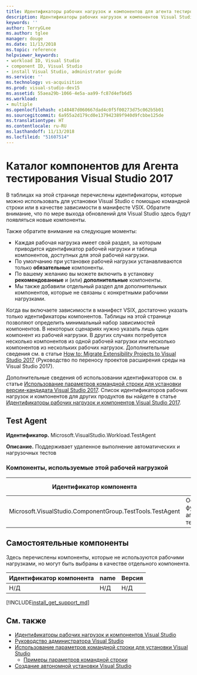 ```yaml
---
title: Идентификаторы рабочих нагрузок и компонентов для агента тестирования Visual Studio 2017
description: Идентификаторы рабочих нагрузок и компонентов Visual Studio можно использовать для удаленного выполнения автоматических и нагрузочных тестов.
keywords: ''
author: TerryGLee
ms.author: tglee
manager: douge
ms.date: 11/13/2018
ms.topic: reference
helpviewer_keywords:
- workload ID, Visual Studio
- component ID, Visual Studio
- install Visual Studio, administrator guide
ms.service: ''
ms.technology: vs-acquisition
ms.prod: visual-studio-dev15
ms.assetid: 55aea29b-1066-4e5a-aa99-fc87d4efb6d5
ms.workload:
- multiple
ms.openlocfilehash: e148487d060667dad4c0f5f00273d75c062b5b01
ms.sourcegitcommit: 6a955a2d179cd0e137942389f940d9fcbbe125de
ms.translationtype: HT
ms.contentlocale: ru-RU
ms.lasthandoff: 11/13/2018
ms.locfileid: "51607514"
---
```

# <a name="visual-studio-test-agent-2017-component-directory"></a>Каталог компонентов для Агента тестирования Visual Studio 2017

В таблицах на этой странице перечислены идентификаторы, которые можно использовать для установки Visual Studio с помощью командной строки или в качестве зависимости в манифесте VSIX. Обратите внимание, что по мере выхода обновлений для Visual Studio здесь будут появляться новые компоненты.

Также обратите внимание на следующие моменты:

* Каждая рабочая нагрузка имеет свой раздел, за которым приводится идентификатор рабочей нагрузки и таблица компонентов, доступных для этой рабочей нагрузки.
* По умолчанию при установке рабочей нагрузки устанавливаются только **обязательные** компоненты.
* По вашему желанию вы можете включить в установку **рекомендованные** и (или) **дополнительные** компоненты.
* Мы также добавили отдельный раздел для дополнительных компонентов, которые не связаны с конкретными рабочими нагрузками.

Когда вы включаете зависимости в манифест VSIX, достаточно указать только идентификаторы компонентов. Таблицы на этой странице позволяют определить минимальный набор зависимостей компонентов. В некоторых сценариях нужно указать лишь один компонент из рабочей нагрузки. В других случаях потребуется несколько компонентов из одной рабочей нагрузки или несколько компонентов из нескольких рабочих нагрузок. Дополнительные сведения см. в статье [How to: Migrate Extensibility Projects to Visual Studio 2017](../extensibility/how-to-migrate-extensibility-projects-to-visual-studio-2017.md) (Руководство по переносу проектов расширения среды на Visual Studio 2017).

Дополнительные сведения об использовании идентификаторов см. в статье [Использование параметров командной строки для установки версии-кандидата Visual Studio 2017](use-command-line-parameters-to-install-visual-studio.md). Список идентификаторов рабочих нагрузок и компонентов для других продуктов вы найдете в статье [Идентификаторы рабочих нагрузок и компонентов Visual Studio 2017](workload-and-component-ids.md).

## <a name="test-agent"></a>Test Agent

**Идентификатор.** Microsoft.VisualStudio.Workload.TestAgent

**Описание.** Поддерживает удаленное выполнение автоматических и нагрузочных тестов

### <a name="components-included-by-this-workload"></a>Компоненты, используемые этой рабочей нагрузкой

Идентификатор компонента | name | Версия | Тип зависимости
--- | --- | --- | ---
Microsoft.VisualStudio.ComponentGroup.TestTools.TestAgent | Основные функции агента тестирования | 15.0.27019.1 | Обязательно

## <a name="unaffiliated-components"></a>Самостоятельные компоненты

Здесь перечислены компоненты, которые не используются рабочими нагрузками, но могут быть выбраны в качестве отдельного компонента.

Идентификатор компонента | name | Версия
--- | --- | ---
Н/Д | Н/Д | Н/Д

[!INCLUDE[install_get_support_md](includes/install_get_support_md.md)]

## <a name="see-also"></a>См. также

* [Идентификаторы рабочих нагрузок и компонентов Visual Studio](workload-and-component-ids.md)
* [Руководство администратора Visual Studio](visual-studio-administrator-guide.md)
* [Использование параметров командной строки для установки Visual Studio](use-command-line-parameters-to-install-visual-studio.md)
  * [Примеры параметров командной строки](command-line-parameter-examples.md)
* [Создание автономной установки Visual Studio](create-an-offline-installation-of-visual-studio.md)
